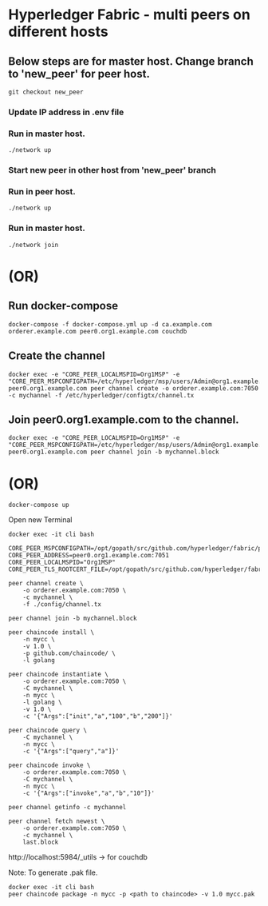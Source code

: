 # Hyperledger Fabric - multi peers on different hosts

## Below steps are for master host. Change branch to 'new_peer' for peer host.
```
git checkout new_peer
```
### Update IP address in .env file
### Run in master host.
```
./network up
```
### Start new peer in other host from 'new_peer' branch
### Run in peer host.
```
./network up
```
### Run in master host.
```
./network join
```

# (OR)

## Run docker-compose
```
docker-compose -f docker-compose.yml up -d ca.example.com orderer.example.com peer0.org1.example.com couchdb
```

## Create the channel
```
docker exec -e "CORE_PEER_LOCALMSPID=Org1MSP" -e "CORE_PEER_MSPCONFIGPATH=/etc/hyperledger/msp/users/Admin@org1.example.com/msp" peer0.org1.example.com peer channel create -o orderer.example.com:7050 -c mychannel -f /etc/hyperledger/configtx/channel.tx
```
## Join peer0.org1.example.com to the channel.
```
docker exec -e "CORE_PEER_LOCALMSPID=Org1MSP" -e "CORE_PEER_MSPCONFIGPATH=/etc/hyperledger/msp/users/Admin@org1.example.com/msp" peer0.org1.example.com peer channel join -b mychannel.block
```


# (OR)

```
docker-compose up
```

Open new Terminal

```
docker exec -it cli bash

CORE_PEER_MSPCONFIGPATH=/opt/gopath/src/github.com/hyperledger/fabric/peer/crypto/peerOrganizations/org1.example.com/users/Admin@org1.example.com/msp
CORE_PEER_ADDRESS=peer0.org1.example.com:7051
CORE_PEER_LOCALMSPID="Org1MSP"
CORE_PEER_TLS_ROOTCERT_FILE=/opt/gopath/src/github.com/hyperledger/fabric/peer/crypto/peerOrganizations/org1.example.com/peers/peer0.org1.example.com/tls/ca.crt

peer channel create \
    -o orderer.example.com:7050 \
    -c mychannel \
    -f ./config/channel.tx

peer channel join -b mychannel.block

peer chaincode install \
    -n mycc \
    -v 1.0 \
    -p github.com/chaincode/ \
    -l golang

peer chaincode instantiate \
    -o orderer.example.com:7050 \
    -C mychannel \
    -n mycc \
    -l golang \
    -v 1.0 \
    -c '{"Args":["init","a","100","b","200"]}' 

peer chaincode query \
    -C mychannel \
    -n mycc \
    -c '{"Args":["query","a"]}'

peer chaincode invoke \
    -o orderer.example.com:7050 \
    -C mychannel \
    -n mycc \
    -c '{"Args":["invoke","a","b","10"]}'

peer channel getinfo -c mychannel

peer channel fetch newest \
    -o orderer.example.com:7050 \
    -c mychannel \
    last.block
```

http://localhost:5984/_utils -> for couchdb

Note: To generate .pak file. 
```
docker exec -it cli bash
peer chaincode package -n mycc -p <path to chaincode> -v 1.0 mycc.pak
```
